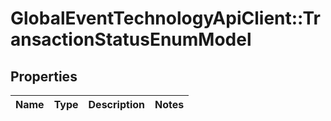 # GlobalEventTechnologyApiClient::TransactionStatusEnumModel

## Properties
Name | Type | Description | Notes
------------ | ------------- | ------------- | -------------


